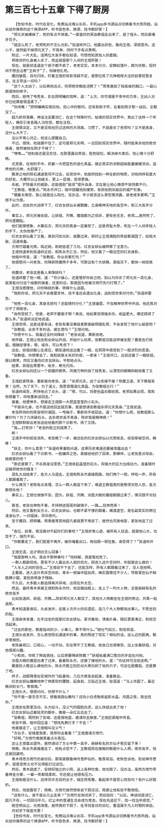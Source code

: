 # 第三百七十五章 下得了厨房
        【告知书友，时代在变化，免费站点难以长存，手机app多书源站点切换看书大势所趋，站长给你推荐的这个换源APP，听书音色多、换源、找书都好使！】
       “郑元天被爆掉了，死的有点不体面。”一直蛰伏的冥血教祖走出来了，摇了摇头，而后直嘬牙花子。
       “就这么死了，老郑死的不怎么光彩。”张道岭开口，他露出异色，看向王煊，深感意外。这小子，居然能干掉郑元天了，不简单，同时下手有点黑啊。
       附近，一片大乱，连两位大高手都在轻语，可想而知其他人的震撼。
       郑绝世的化身被人杀了，而且就是那个人间的王煊所致！
       现在，就是祁连道这个疯子都不疯了，老老实实，本本分分，安静如落叶，颇为忧郁，短时间不想去沾惹“王疯子”了，怕被他扎死。
       魔四皱眉，目光闪烁，盯着王煊的背影惊疑不定，是那位练了元神棺椁大法的前辈短暂复苏，在主导这一切吗？
       “这个人太凶了，以后离他远点，将郑绝世都给活劈了！”周青凰拍了拍高耸的胸口，一副心跳很快的样子。
       而后，她甩了甩秀发，趴在顾明曦的耳畔，道：“上次，你可谓是不幸中的万幸，王凶人对你已经算是很温柔了。”
       “你闭嘴！”顾明曦确实很后怕，但心中的郁闷，还有耿耿于怀，在看到刚才那一战后，全都没了。。
       超凡即将落幕，神话注定要消亡，在这个特殊时代，枯竭的现实世界中，竟出了这样一个年轻人，确实引发各路人马吃惊，都在注目。
       王煊很淡定，又不是没有经历过这样的大场面，习惯了，不就是杀了老郑吗？又不是真身，没什么大不了。
       当以平常心对之，他这么提醒自己。
       不过，很快，他就绷不住了，这可是郑元天啊，一旦回到现实世界中，随时能来杀他的绝世强者，居然被他在刚才干掉了！
       “嘿嘿……”他到底还是没忍住，在那里露出笑容，脸色轻松，解决掉大患后，他心情十分舒畅。
       尤其是，在他的手中，抓着一大把蓝色的造化真晶，接近真实的浓郁超级能量缓缓流动，滋养他的元神，太舒服了。
       飘渺之地的陨石通道暂闯不过去，在现世中，他居然找到一种全新的物质，对他同样有莫大的好处，大概可以让他破关，更上一层楼，变得更强。
       杀敌，铲除最大的威胁，还能借助“敌资”提升自身，实在是让他心情想不愉悦都不行。
       “王教祖，稳重点。”陈永杰开口，暗中提醒他别傻笑，有损他刚杀敌后的威严形象。
       “绷着太难受，我心就是这么阳光，没办法，年少就该这么真性情流露，装老成多累啊。”王煊不以为意。
       此时，远处的大战停下了，红衣女妖仙长裙飘舞，立身精神天地的高空中，和三大高手分开。
       事实上，郑元天被击毙，让妖祖、齐腾、魔祖都为之惊异，更有些无言，老郑……居然死了，阴沟里翻船。
       他们能够想象，大幕后方，郑元天的真身一定暴怒了，这是奇耻大辱，死在一个人间年轻人的手下，太伤他尊严了。
       红衣女妖仙看了又看，美目闪烁光彩，就要过来，顿时让王煊满脸的笑容都凝固了，如临大敌，迅速戒备。
       方雨竹踏着光雨，临近她，和她低语了几句，红衣女妖仙被转移了注意力。
       王煊快速来到张道岭近前，和陈永杰汇合，然后，他又看了一眼远空的红衣身影。
       他暗中传音，道：“张教祖，你业务繁忙吗？”
       他很想问一问老张，你降妖除魔两千多年，可那边有个大妖精，君临天下，都快一统妖族了。
       他腹诽，老张这是看人来降妖吗？
       张道岭瞥了他一眼，道：“你少操心，还是管好你自己吧，别以为你杀了郑元天一具化身，就真能对付这个级数的强者，还差的远，那是因为他被方雨竹先行打残了。”
       王煊没搭理他，问你降妖的事，转移什么话题。
       “我和你说，郑元天不会善罢甘休，说不准还会遣出化身，送到现世来对付你。”张道岭警告。
       “他死一具化身，真身无损吗？还能随时分化？”王煊皱眉，不在精神世界中开战，他还真对付不了郑绝世。
       “自然受损了，但是，老郑不要面子啊？再说，他如果觉得擒杀你，收益更大，哪还顾得了那么多。”张道岭淡定地说道。
       王煊觉得，这是话里有话，老张有事没事就拿那面破铜镜乱照，不会发现了他什么秘密吧？
       “张教祖，业务不多的话，接生意吗？”王煊问他。
       “你想干什么，我最近没时间降妖！”老张说道，果断拒绝。
       他怀疑，王煊让他去和女妖仙开战，开始什么玩笑，张教祖岂能这样被支配？要是去打妖祖，报酬足够多，嗯，或许，可以考虑下！
       远处，妖祖祁毅心生感应，朝张道岭这边看了一眼，在冥冥中感受到了一股浓烈的恶意。
       “张教祖，你想哪去了，我和妖族关系好的很，一家亲！”王煊开口，边说还看了一眼妖祖，报以微笑，然后又看向红衣女妖仙，平和地点头。
       结果，妖祖在黑雾中，呲牙，寒光闪烁。
       红衣女妖仙则还以一个妩媚的微笑，风情万种的拢了拢秀发，以漂亮的眼睛斜睨他看了又看。
       王煊赶紧转身，重新面向老张，道：“杀郑元天，这个业务接不接？除魔卫道，天下教祖有责！当然，为了天下，为了道义，我愿意赠造化真晶，为张教祖壮行！”
       张道岭闻言，矜持地点了点头，道：“嗯，可以，将那些晶石都给我，老郑如果出现，我和他商量下，将他重新送回去。”
       接着，他便伸手，想接走王煊那一大把蓝莹莹的小石头。
       “不是杀化身，也不是送他回去就完事，我是想请张教祖杀郑元天真身。”王煊说道。
       老张矜持的的笑容顿时凝固，一甩袖子，果断将手收回去，道：“你想什么呢，张教祖那么廉价吗？为了几块破石头，去杀绝世高手真身，除非我是精神病！”
       王煊默默取出老张送给他看的那个诊断书，扬了又扬。
       “我……打死你！”老张的脸立刻就黑了。
       刷！
       王煊手中的纸张消失，老张晚了一步，被远处的红衣女妖仙以光雨收走，纸张穿梭空间，瞬移！
       “妖主，你什么意思？”张道岭黑着脸问道，这黑历史难道还要被泄露出去？
       红衣女妖仙看了下诊断书，一脸嫌弃之色，直接给他扔了回来，那模样，让老张差点呕血，她故意的吧？
       “那还是算了，不杀真身没意思。”王煊收起晶莹的石头，将强大的压力当成动力，准备随时迎接郑绝世的报复！
       混乱大战结束了，各方人马退去，王煊和陈永杰直接跑路，他们两个一炮，呼啦一声，所有人都跟着跑了。
       什么情况？老陈有点发懵，怎么一群人都追下来了，难道王教祖真的是惹得天怒人怨，各方都想杀他？
       事实上，王煊也惴惴不安，因为，妖祖、齐腾、浓眉大眼的魔祖都跟过来了，情况很不对劲儿。
       甚至，老张也神色不善，手持锈迹斑斑的破镜子，一路……狂奔而来！
       然后，他又看到女方士、红衣女妖仙，也都不紧不慢的跟着，横渡虚空，是名副其实的两位凌波仙子，一对姐妹，风华绝代。
       至于魔四、顾明曦、周青凰等其他超凡者就更不用说了，居然也风驰电掣，紧张地追了过来。
       “各位，前辈，我没做对不起你们的事吧？”王煊非常心虚，被所有人狂追，就是他心大，也受不了，强烈不安。
       “你都要走了，我们若是不离开，被你堵着出口，用战舰一顿狂轰，谁受得了？”张道岭开口。
       王煊无语，这才明白怎么回事！
       “我是那种人吗，我会干那种事吗？”他辩解，真是冤枉死了。
       一群人都鄙视他，更有不少人露出杀人般的目光，刚进入这片空间时，你就是这么做的！
       “人与人之间的信任……”王煊说不下去了，还能怎样，所有人都跟着过来了，没人信他啊。
       主要是，进入这片奇异空间前，青木一顿操作猛如虎，确实震慑住不少人，导致某些仙子缺胳膊少腿，某些妖修身子残缺。
       不久后，大多数人都选择离开异域，出现在外太空。
       而且，最终青木来接王煊和陈永杰时，他这艘战舰上，坐上了一列大人物，全是赫赫有名的绝世高手
       比如张道岭、妖祖、齐腾……除却郑元天人都没了，其他大人物都坐在王煊的旁边，共乘一船返航。
       青木知道是谁后，头皮发炸，这是上次开火的后遗症，连几个大人物都怕出事儿，不愿坐别的船。
       王煊身体发僵，左手边坐的就是红衣女妖仙，紧邻着他，清香扑鼻，随后更是凑近，和他交流起来。
       “过去的那些，都是指间的沙，小事儿，算不得什么。”她吐气如兰，和他耳语。
       王煊头皮发炸，怎么感觉陨石通道中的事，真的照进了现实？相似的话，这么近的距离，都非常相仿。
       老陈鼻观口，口观心，一动不动，实在帮不了王教祖，他自己也很难受，边上坐着妖祖，对他很感兴趣。
       “小和尚，你练了释迦真经，以后想要降妖除魔？”妖祖呲着满口雪白的牙齿在问他。
       浓眉大眼的魔祖也凑了过来，看着陈永杰，还摸了摸他的头，道：“你这样可没前途啊。”
       要是别人敢这么摸他的头，陈永杰敢立刻抡动大黑剑剁了他的爪子，可这位是魔祖，还是算了吧。
       终于，战舰降落在安城外的飞船基地，几位大佬各自起身，准备散去。
       红衣女妖仙慵懒地伸了伸柔软的腰肢，起身前，又贴近王煊，轻语道：“马上月圆了，最近晚间别关门，等我哦。”
       王煊头大，很想问问，你想干什么？
       “你不是一直念念不忘，想看我跳仙舞吗？还向小白虎勒索留影水晶，月圆之夜，我去找你。”
       王煊坐在那里没动，头大如斗，没义气的圆脸白虎，这么快就出卖了他！
       红衣女妖仙迈着轻灵的脚步，像是一朵红云远去了。
       “张教祖，既然到了安城，这是我地盘，邀请你去做客。”王煊赶紧暗中传音。
       老张不屑，暗中回应道：“想找免费打手？不去！”
       他直接走了，让王煊暗叫没义气！
       “方仙子，安城是我家，我带你去看看？”王煊邀请方雨竹。
       “好啊。”方雨竹竟微笑着点头答应。
       这让王煊喜出望外，居然请动了方士中第一高手，赫赫有名的方仙子答应留下来！
       傍晚，陈永杰直接遁走了，他有点受不了，王教祖现在接触的都是什么人啊，绝世高手，他还是回避吧。
       青木得悉方雨竹的身份后，那简直跟看神月菩萨似的，敬畏有加。老陈告诉他，别说神月菩萨，就是苦修士也不见得能打过这位。
       然后，青木就虚了，安排好独立的小院，送上各种饮食，他也跑了。没办法，虽然方雨竹带着神圣光晕，一颦一笑都很柔和，可还是让他很有压力。
       王煊倒是没什么，这样风华无双的女子，端庄而秀雅，看起来不是赏心悦目吗？有什么好跑的。
       然后，他就震惊了，傍晚，方雨竹居然想亲自下厨试试，简直让他有些不敢相信。
       “这有什么，谁不是从凡尘走来？”方雨竹反倒诧异了，而后轻叹：“以后，神话彻底消亡，超凡不存，一切回归平凡，红尘中的普通生活会成为常态，现在先适应下，找一找当年感觉。”
       她空明出尘，光雨洒落，居然真的下厨了，在寻找昔日的旧忆，重温属于凡人时期的体验。
       月初求下保底月票！
       【告知书友，时代在变化，免费站点难以长存，手机app多书源站点切换看书大势所趋，站长给你推荐的这个换源APP，听书音色多、换源、找书都好使！】